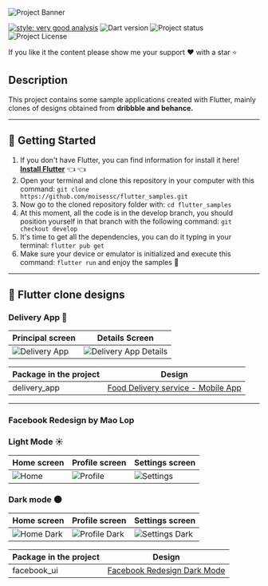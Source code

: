 ![Project Banner](https://i.ibb.co/dj2QR6D/project-banner.png "Project Banner")

[![style: very good analysis](https://img.shields.io/badge/style-very_good_analysis-B22C89.svg)](https://pub.dev/packages/very_good_analysis)
![Dart version](https://img.shields.io/badge/Dart-2.12.0-blue "Dart version")
![Project status](https://img.shields.io/badge/status-in%20progress-green "Project status")
![Project License](https://img.shields.io/badge/License-MIT-orange "Project License")

If you like it the content please show me your support :heart: with a star :star:

## **Description**
This project contains some sample applications created with Flutter, mainly clones of designs obtained from **dribbble and behance.**

---

## :rocket: **Getting Started**
1. If you don't have Flutter, you can find information for install it here! **[Install Flutter](https://flutter.dev/docs/get-started/install)** 👈 👈
2. Open your terminal and clone this repository in your computer with this command: ```git clone https://github.com/moisessc/flutter_samples.git```
3. Now go to the cloned repository folder with: ```cd flutter_samples``` 
4. At this moment, all the code is in the develop branch, you should position yourself in that branch with the following command: ```git checkout develop ```
5. It's time to get all the dependencies, you can do it typing in your terminal: ```flutter pub get```
6. Make sure your device or emulator is initialized and execute this command: ```flutter run``` and enjoy the samples 🙌

---

## :iphone: **Flutter clone designs**

### **Delivery App :pizza:**
| **Principal screen** | **Details Screen** |
| --- | --- |
| ![Delivery App](https://i.ibb.co/NK7Xfs3/deliberyapp1.gif) | ![Delivery App Details](https://i.ibb.co/3ssMyDt/deliveryapp2.gif) |

| **Package in the project** | **Design** |
| --- | --- |
| delivery_app | [Food Delivery service - Mobile App](https://dribbble.com/shots/14601764-Food-Delivery-service-Mobile-App) |

---

### **Facebook Redesign by Mao Lop**
### Light Mode :sunny:
| **Home screen** | **Profile screen** | **Settings screen** |
| --- | --- | --- |
|![Home](https://i.ibb.co/GC5Wqbt/home.gif)|![Profile](https://i.ibb.co/BfJ74qv/profile.gif)|![Settings](https://i.ibb.co/3rtK5tt/settings.gif)|

### Dark mode :new_moon:
| **Home screen** | **Profile screen** | **Settings screen** |
| --- | --- | --- |
|![Home Dark](https://i.ibb.co/6FTDT1f/homedarkmode.gif)|![Profile Dark](https://i.ibb.co/C9kDFzG/profiledarkmode.gif)|![Settings Dark](https://i.ibb.co/b2VJPJ1/settingsdarkmode.gif)|


| **Package in the project** | **Design** |
| --- | --- |
| facebook_ui | [Facebook Redesign Dark Mode](https://dribbble.com/shots/15484818-Facebook-Redesign-Dark-Mode)|